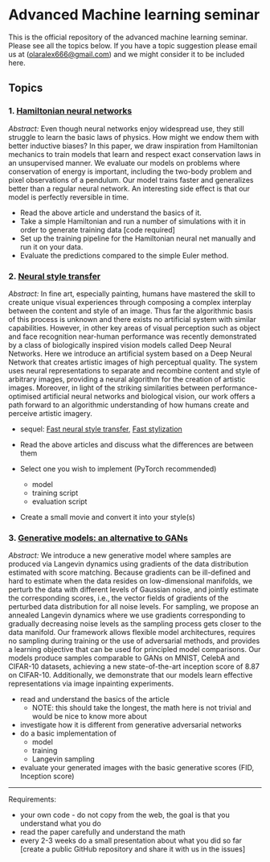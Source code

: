 # Advanced Machine learning seminar

This is the official repository of the advanced machine learning seminar. Please see all the topics below. If you have a topic suggestion please email us at (olaralex666@gmail.com) and we might consider it to be included here.

## Topics

### 1. [Hamiltonian neural networks](https://arxiv.org/abs/1906.01563)

*Abstract:* Even though neural networks enjoy widespread use, they still struggle to learn the basic laws of physics. How might we endow them with better inductive biases? In this paper, we draw inspiration from Hamiltonian mechanics to train models that learn and respect exact conservation laws in an unsupervised manner. We evaluate our models on problems where conservation of energy is important, including the two-body problem and pixel observations of a pendulum. Our model trains faster and generalizes better than a regular neural network. An interesting side effect is that our model is perfectly reversible in time.

* Read the above article and understand the basics of it.
* Take a simple Hamiltonian and run a number of simulations with it in order to generate training data [code required]
* Set up the training pipeline for the Hamiltonian neural net manually and run it on your data.
* Evaluate the predictions compared to the simple Euler method.

### 2. [Neural style transfer](https://arxiv.org/abs/1508.06576)

*Abstract:* In fine art, especially painting, humans have mastered the skill to create unique visual experiences through composing a complex interplay between the content and style of an image. Thus far the algorithmic basis of this process is unknown and there exists no artificial system with similar capabilities. However, in other key areas of visual perception such as object and face recognition near-human performance was recently demonstrated by a class of biologically inspired vision models called Deep Neural Networks. Here we introduce an artificial system based on a Deep Neural Network that creates artistic images of high perceptual quality. The system uses neural representations to separate and recombine content and style of arbitrary images, providing a neural algorithm for the creation of artistic images. Moreover, in light of the striking similarities between performance-optimised artificial neural networks and biological vision, our work offers a path forward to an algorithmic understanding of how humans create and perceive artistic imagery.

* sequel: [Fast neural style transfer](https://cs.stanford.edu/people/jcjohns/papers/eccv16/JohnsonECCV16.pdf), [Fast stylization](https://arxiv.org/abs/1607.08022)

* Read the above articles and discuss what the differences are between them
* Select one you wish to implement (PyTorch recommended)
  * model
  * training script
  * evaluation script
* Create a small movie and convert it into your style(s)

### 3. [Generative models: an alternative to GANs](https://arxiv.org/abs/1907.05600)

*Abstract:* We introduce a new generative model where samples are produced via Langevin dynamics using gradients of the data distribution estimated with score matching. Because gradients can be ill-defined and hard to estimate when the data resides on low-dimensional manifolds, we perturb the data with different levels of Gaussian noise, and jointly estimate the corresponding scores, i.e., the vector fields of gradients of the perturbed data distribution for all noise levels. For sampling, we propose an annealed Langevin dynamics where we use gradients corresponding to gradually decreasing noise levels as the sampling process gets closer to the data manifold. Our framework allows flexible model architectures, requires no sampling during training or the use of adversarial methods, and provides a learning objective that can be used for principled model comparisons. Our models produce samples comparable to GANs on MNIST, CelebA and CIFAR-10 datasets, achieving a new state-of-the-art inception score of 8.87 on CIFAR-10. Additionally, we demonstrate that our models learn effective representations via image inpainting experiments.

* read and understand the basics of the article
  * NOTE: this should take the longest, the math here is not trivial and would be nice to know more about
* investigate how it is different from generative adversarial networks
* do a basic implementation of
  * model
  * training
  * Langevin sampling
* evaluate your generated images with the basic generative scores (FID, Inception score)

-----------------------

Requirements:
* your own code - do not copy from the web, the goal is that you understand what you do
* read the paper carefully and understand the math
* every 2-3 weeks do a small presentation about what you did so far [create a public GitHub repository and share it with us in the issues]
